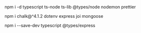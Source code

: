npm i -d typescript ts-node ts-lib @types/node nodemon prettier

npm i chalk@^4.1.2 dotenv express joi mongoose

npm i --save-dev typescript @types/express